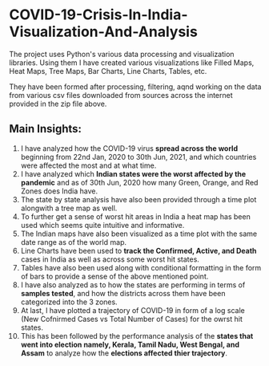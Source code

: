 # COVID-19-Crisis-In-India-Visualization-And-Analysis

The project uses Python's various data processing and visualization libraries. Using them I have created various visualizations like Filled Maps, Heat Maps, Tree Maps, Bar Charts, 
Line Charts, Tables, etc. 

They have been formed after processing, filtering, aqnd working on the data from various csv files downloaded from sources across the internet provided in the zip file above. 

## Main Insights:
  1. I have analyzed how the COVID-19 virus **spread across the world** beginning from 22nd Jan, 2020 to 30th Jun, 2021, and which countries were affected the most and at what time.
  2. I have analyzed which **Indian states were the worst affected by the pandemic** and as of 30th Jun, 2020 how many Green, Orange, and Red Zones does India have.
  3. The state by state analysis have also been provided through a time plot alongwith a tree map as well.
  4. To further get a sense of worst hit areas in India a heat map has been used which seems quite intuitive and informative.
  5. The Indian maps have also been visualized as a time plot with the same date range as of the world map.
  6. Line Charts have been used to **track the Confirmed, Active, and Death** cases in India as well as across some worst hit states.
  7. Tables have also been used along with conditional formatting in the form of bars to provide a sense of the above mentioned point.
  8. I have also analyzed as to how the states are performing in terms of **samples tested**, and how the districts across them have been categorized into the 3 zones.
  9. At last, I have plotted a trajectory of COVID-19 in form of a log scale (New Cofnirmed Cases vs Total Number of Cases) for the owrst hit states.
  10. This has been followed by the performance analysis of the **states that went into election namely, Kerala, Tamil Nadu, West Bengal, and Assam** to analyze how the **elections affected thier trajectory**.
